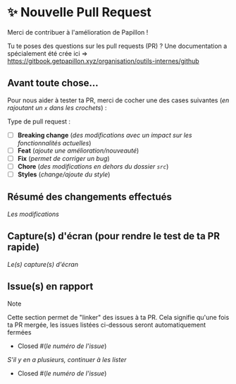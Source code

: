 # ✨ Nouvelle Pull Request

Merci de contribuer à l'amélioration de Papillon !

Tu te poses des questions sur les pull requests (PR) ? Une documentation a spécialement été crée ici => https://gitbook.getpapillon.xyz/organisation/outils-internes/github

## Avant toute chose...

Pour nous aider à tester ta PR, merci de cocher une des cases suivantes (_en rajoutant un `x` dans les crochets_) :

Type de pull request :

- [ ] **Breaking change** (_des modifications avec un impact sur les fonctionnalités actuelles_)
- [ ] **Feat** (_ajoute une amélioration/nouveauté_)
- [ ] **Fix** (_permet de corriger un bug_)
- [ ] **Chore** (_des modifications en dehors du dossier `src`_)
- [ ] **Styles** (_change/ajoute du style_)

## Résumé des changements effectués

<!-- > [!NOTE]
>
> Un bot détaillera dans la section `Autres informations` toutes les modifications que tu as effectué.
>
> Mais un bot reste un bot, ça peut bugger 😉. C'est pour ça qu'il est demandé un **résumé** des modifications effectuées -->

_Les modifications_

## Capture(s) d'écran (pour rendre le test de ta PR rapide)

_Le(s) capture(s) d'écran_

## Issue(s) en rapport

> [!NOTE]
>
> Cette section permet de "linker" des issues à ta PR. Cela signifie qu'une fois ta PR mergée, les issues listées ci-dessous seront automatiquement fermées

- Closed #(_le numéro de l'issue_)

_S'il y en a plusieurs, continuer à les lister_

- Closed #(_le numéro de l'issue_)

<!-- ### Autres informations

> [!WARNING]
>
> Cette section est réservé aux bots (_liste des bots_), merci de laisser la section comme elle est -->
